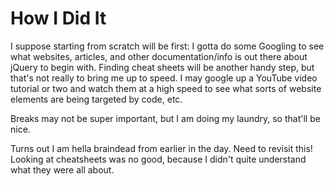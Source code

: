 # How I Did It
I suppose starting from scratch will be first: I gotta do some Googling to see what websites, articles, and other documentation/info is out there about jQuery to begin with.
Finding cheat sheets will be another handy step, but that's not really to bring me up to speed.
I may google up a YouTube video tutorial or two and watch them at a high speed to see what sorts of website elements are being targeted by code, etc.

Breaks may not be super important, but I am doing my laundry, so that'll be nice.

Turns out I am hella braindead from earlier in the day. Need to revisit this!
Looking at cheatsheets was no good, because I didn't quite understand what they were all about.